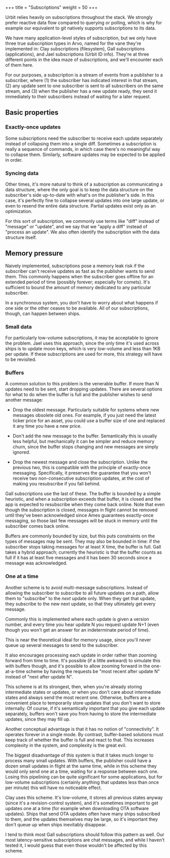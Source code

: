+++
title = "Subscriptions"
weight = 50
+++

Urbit relies heavily on subscriptions throughout the stack. We strongly prefer reactive data flow compared to querying or polling, which is why for example our equivalent to git natively supports subscriptions to its data.

We have many application-level styles of subscription, but we only have three true subscription types in Arvo, named for the vane they're implemented in: Clay subscriptions (filesystem), Gall subscriptions (applications), and Jael subscriptions (Urbit ID info). They're at three different points in the idea maze of subscriptions, and we'll encounter each of them here.

For our purposes, a subscription is a stream of events from a publisher to a subscriber, where (1) the subscriber has indicated interest in that stream, (2) any update sent to one subscriber is sent to all subscribers on the same stream, and (3) when the publisher has a new update ready, they send it immediately to their subscribers instead of waiting for a later request.

## Basic properties

### Exactly-once updates

Some subscriptions need the subscriber to receive each update separately instead of collapsing them into a single diff. Sometimes a subscription is really a sequence of commands, in which case there's no meaningful way to collapse them. Similarly, software updates may be expected to be applied in order.

### Syncing data

Other times, it's more natural to think of a subscription as communicating a data structure, where the only goal is to keep the data structure on the subscriber's side up-to-date with what's on the publisher's side. In this case, it's perfectly fine to collapse several updates into one large update, or even to resend the entire data structure. Partial updates exist only as an optimization.

For this sort of subscription, we commonly use terms like "diff" instead of "message" or "update", and we say that we "apply a diff" instead of "process an update". We also often identify the subscription with the data structure itself.

## Memory pressure

Naively implemented, subscriptions pose a memory leak risk if the subscriber can't receive updates as fast as the publisher wants to send them. This commonly happens when the subscriber goes offline for an extended period of time (possibly forever; especially for comets). It's sufficient to bound the amount of memory dedicated to any particular subscriber.

In a synchronous system, you don't have to worry about what happens if one side or the other ceases to be available. All of our subscriptions, though, can happen between ships.

### Small data

For particularly low-volume subscriptions, it may be acceptable to ignore the problem. Jael uses this approach, since the only time it's used across ships is to update moon keys, which is very low-volume and less than 1KB per update. If these subscriptions are used for more, this strategy will have to be revisited.

### Buffers

A common solution to this problem is the venerable buffer. If more than N updates need to be sent, start dropping updates. There are several options for what to do when the buffer is full and the publisher wishes to send another message:

- Drop the oldest message. Particularly suitable for systems where new messages obsolete old ones. For example, if you just need the latest ticker price for an asset, you could use a buffer size of one and replaced it any time you have a new price.

- Don't add the new message to the buffer. Semantically this is usually less helpful, but mechanically it can be simpler and reduce memory churn, since the buffer stops changing and new messages are simply ignored.

- Drop the newest message and close the subscription. Unlike the previous two, this is compatible with the principle of exactly-once messaging. Specifically, it preserves the guarantee that you won't receive two non-consecutive subscription updates, at the cost of making you resubscribe if you fall behind.

Gall subscriptions use the last of these. The buffer is bounded by a simple heuristic, and when a subscription exceeds that buffer, it is closed and the app is expected to resubscribe when they come back online. Note that even though the subscription is closed, messages in flight cannot be removed until they've been acknowledged since Ames guarantees exactly-once messaging, so those last few messages will be stuck in memory until the subscriber comes back online.

Buffers are commonly bounded by size, but this puts constraints on the types of messages may be sent. They may also be bounded in time: if the subscriber stops taking messages for at least X time, the buffer is full. Gall takes a hybrid approach; currently the heuristic is that the buffer counts as full if it has at least five messages and it has been 30 seconds since a message was acknowledged.

### One at a time

Another scheme is to avoid multi-message subscriptions. Instead of allowing the subscriber to subscribe to all future updates on a path, allow them to "subscribe" to the _next_ update only. When they get that update, they subscribe to the new next update, so that they ultimately get every message.

Commonly this is implemented where each update is given a version number, and every time you hear update N you request update N+1 (even though you won't get an answer for an indeterminate period of time).

This is near the theoretical ideal for memory usage, since you'll never queue up several messages to send to the subscriber.

It also encourages processing each update in order rather than zooming forward from time to time. It's possible (if a little awkward) to simulate this with buffers though, and it's possible to allow zooming forward in the one-at-a-time scheme by having the requests be "most recent after update N" instead of "next after update N".

This scheme is at its strongest, then, when you're already storing intermediate states or updates, or when you don't care about intermediate states and always send the most recent one. Otherwise, buffers are a convenient place to temporarily store updates that you don't want to store internally. Of course, if it's semantically important that you give each update separately, buffers won't save you from having to store the intermediate updates, since they may fill up.

Another conceptual advantage is that it has no notion of "connectivity". It operates forever in a single mode. By contrast, buffer-based solutions must keep track of whether the buffer is full and react to that. This increases complexity in the system, and complexity is the great evil.

The biggest disadvantage of this system is that it takes much longer to process many small updates. With buffers, the publisher could have a dozen small updates in flight at the same time, while in this scheme they would only send one at a time, waiting for a response between each one. Losing this pipelining can be quite significant for some applications, but for low-volume subscriptions (certainly anything that updates less than once per minute) this will have no noticeable effect.

Clay uses this scheme. It's low-volume, it stores all previous states anyway (since it's a revision-control system), and it's sometimes important to get updates one at a time (for example when downloading OTA software updates). Ships that send OTA updates often have many ships subscribed to them, and the updates themselves may be large, so it's important they don't queue up when ships inevitably disappear.

I tend to think most Gall subscriptions should follow this pattern as well. Our most latency-sensitive subscriptions are chat messages, and while I haven't tested it, I would guess that even those wouldn't be affected by this scheme.
